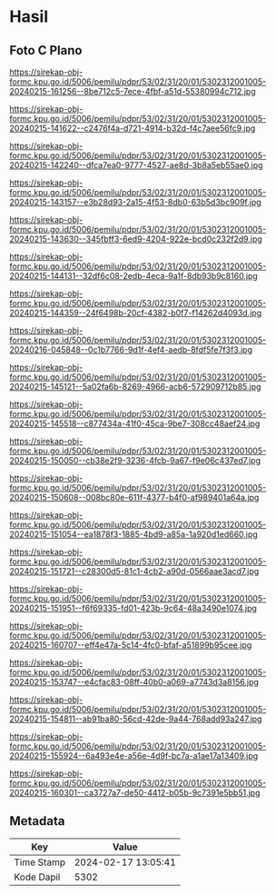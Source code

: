 # Hasil

## Foto C Plano

https://sirekap-obj-formc.kpu.go.id/5006/pemilu/pdpr/53/02/31/20/01/5302312001005-20240215-161256--8be712c5-7ece-4fbf-a51d-55380994c712.jpg

https://sirekap-obj-formc.kpu.go.id/5006/pemilu/pdpr/53/02/31/20/01/5302312001005-20240215-141622--c2476f4a-d721-4914-b32d-f4c7aee56fc9.jpg

https://sirekap-obj-formc.kpu.go.id/5006/pemilu/pdpr/53/02/31/20/01/5302312001005-20240215-142240--dfca7ea0-9777-4527-ae8d-3b8a5eb55ae0.jpg

https://sirekap-obj-formc.kpu.go.id/5006/pemilu/pdpr/53/02/31/20/01/5302312001005-20240215-143157--e3b28d93-2a15-4f53-8db0-63b5d3bc909f.jpg

https://sirekap-obj-formc.kpu.go.id/5006/pemilu/pdpr/53/02/31/20/01/5302312001005-20240215-143630--345fbff3-6ed9-4204-922e-bcd0c232f2d9.jpg

https://sirekap-obj-formc.kpu.go.id/5006/pemilu/pdpr/53/02/31/20/01/5302312001005-20240215-144131--32df6c08-2edb-4eca-9a1f-8db93b9c8160.jpg

https://sirekap-obj-formc.kpu.go.id/5006/pemilu/pdpr/53/02/31/20/01/5302312001005-20240215-144359--24f6498b-20cf-4382-b0f7-f14262d4093d.jpg

https://sirekap-obj-formc.kpu.go.id/5006/pemilu/pdpr/53/02/31/20/01/5302312001005-20240216-045848--0c1b7766-9d1f-4ef4-aedb-8fdf5fe7f3f3.jpg

https://sirekap-obj-formc.kpu.go.id/5006/pemilu/pdpr/53/02/31/20/01/5302312001005-20240215-145121--5a02fa6b-8269-4966-acb6-572909712b85.jpg

https://sirekap-obj-formc.kpu.go.id/5006/pemilu/pdpr/53/02/31/20/01/5302312001005-20240215-145518--c877434a-41f0-45ca-9be7-308cc48aef24.jpg

https://sirekap-obj-formc.kpu.go.id/5006/pemilu/pdpr/53/02/31/20/01/5302312001005-20240215-150050--cb38e2f9-3236-4fcb-9a67-f9e06c437ed7.jpg

https://sirekap-obj-formc.kpu.go.id/5006/pemilu/pdpr/53/02/31/20/01/5302312001005-20240215-150608--008bc80e-611f-4377-b4f0-af989401a64a.jpg

https://sirekap-obj-formc.kpu.go.id/5006/pemilu/pdpr/53/02/31/20/01/5302312001005-20240215-151054--ea1878f3-1885-4bd9-a85a-1a920d1ed660.jpg

https://sirekap-obj-formc.kpu.go.id/5006/pemilu/pdpr/53/02/31/20/01/5302312001005-20240215-151721--c28300d5-81c1-4cb2-a90d-0566aae3acd7.jpg

https://sirekap-obj-formc.kpu.go.id/5006/pemilu/pdpr/53/02/31/20/01/5302312001005-20240215-151951--f6f69335-fd01-423b-9c64-48a3490e1074.jpg

https://sirekap-obj-formc.kpu.go.id/5006/pemilu/pdpr/53/02/31/20/01/5302312001005-20240215-160707--eff4e47a-5c14-4fc0-bfaf-a51899b95cee.jpg

https://sirekap-obj-formc.kpu.go.id/5006/pemilu/pdpr/53/02/31/20/01/5302312001005-20240215-153747--e4cfac83-08ff-40b0-a069-a7743d3a8156.jpg

https://sirekap-obj-formc.kpu.go.id/5006/pemilu/pdpr/53/02/31/20/01/5302312001005-20240215-154811--ab91ba80-56cd-42de-9a44-768add93a247.jpg

https://sirekap-obj-formc.kpu.go.id/5006/pemilu/pdpr/53/02/31/20/01/5302312001005-20240215-155924--6a493e4e-a56e-4d9f-bc7a-a1ae17a13409.jpg

https://sirekap-obj-formc.kpu.go.id/5006/pemilu/pdpr/53/02/31/20/01/5302312001005-20240215-160301--ca3727a7-de50-4412-b05b-9c7391e5bb51.jpg


## Metadata

| Key        | Value               |
| ---------- | ------------------- |
| Time Stamp | 2024-02-17 13:05:41 |
| Kode Dapil | 5302                |



